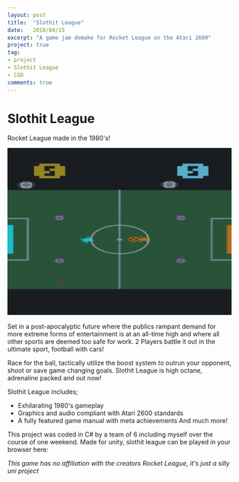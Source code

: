 ```yaml
---
layout: post
title:  "Slothit League"
date:   2018/04/15
excerpt: "A game jam demake for Rocket League on the Atari 2600"
project: true
tag:
- project
- Slothit League
- CGD
comments: true
---
```

# Slothit League
Rocket League made in the 1980's!

<img src="../assets/img/sloth.png">

Set in a post-apocalyptic future where the publics rampant demand for more extreme forms of entertainment is at an all-time high and
where all other sports are deemed too safe for work. 2 Players battle it out in the ultimate sport, football with cars!

Race for the ball, tactically utilize the boost system to outrun your opponent, shoot or save game changing goals.
Slothit League is high octane, adrenaline packed and out now!

Slothit League includes;
- Exhilarating 1980's gameplay
- Graphics and audio compliant with Atari 2600 standards
- A fully featured game manual with meta achievements
And much more!

This project was coded in C# by a team of 6 including myself over the course of one weekend.
Made for unity, slothit league can be played in your browser here:

_This game has no affiliation with the creators Rocket League, it's just a silly uni project_
